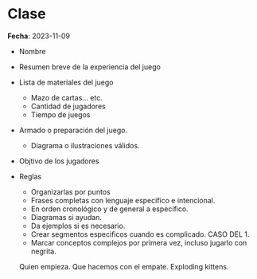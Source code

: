 # Clase

**Fecha**: 2023-11-09

* Nombre
* Resumen breve de la experiencia del juego
* Lista de materiales del juego
  * Mazo de cartas... etc.
  * Cantidad de jugadores
  * Tiempo de juegos
* Armado o preparación del juego.
  * Diagrama o ilustraciones válidos.
* Objtivo de los jugadores
* Reglas
  * Organizarlas por puntos
  * Frases completas con lenguaje especifico e intencional.
  * En orden cronológico y de general a específico.
  * Diagramas si ayudan.
  * Da ejemplos si es necesario.
  * Crear segmentos especificos cuando es complicado. CASO DEL 1.
  * Marcar conceptos complejos por primera vez, incluso jugarlo con negrita.

  Quien empieza. Que hacemos con el empate.
  Exploding kittens.
  
